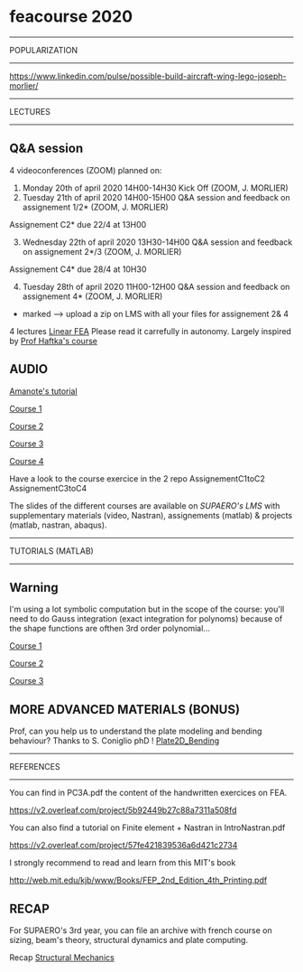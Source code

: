 # feacourse 2020

****
POPULARIZATION
****

https://www.linkedin.com/pulse/possible-build-aircraft-wing-lego-joseph-morlier/

****
LECTURES
****

## Q&A session 
4 videoconferences (ZOOM) planned on:

1. Monday 20th of april 2020 14H00-14H30 Kick Off (ZOOM, J. MORLIER) 
2. Tuesday 21th of april 2020 14H00-15H00 Q&A session and feedback on assignement 1/2* (ZOOM, J. MORLIER) 

Assignement C2* due 22/4 at 13H00

3. Wednesday 22th of april 2020 13H30-14H00  Q&A session and feedback on assignement 2*/3 (ZOOM, J. MORLIER) 

Assignement C4* due 28/4 at 10H30

4. Tuesday 28th of april 2020 11H00-12H00  Q&A session and feedback on assignement 4* (ZOOM, J. MORLIER) 

* marked --> upload a zip on LMS with all your files for assignement 2& 4

4 lectures [Linear FEA](https://github.com/jomorlier/feacourse2019/blob/master/ArchiveFEA.zip)
Please read it carrefully in autonomy. Largely inspired by [Prof Haftka's course](https://mae.ufl.edu/haftka/course.html) 


## AUDIO 

[Amanote's tutorial](https://www.youtube.com/watch?v=DvLyo9mtf3U)

[Course 1](https://github.com/jomorlier/feacourse/blob/master/Course1.md)

[Course 2](https://github.com/jomorlier/feacourse/blob/master/Course2.md)

[Course 3](https://github.com/jomorlier/feacourse/blob/master/Course3.md)

[Course 4](https://github.com/jomorlier/feacourse/blob/master/Course4.md)

Have a look to the course exercice in the 2 repo
AssignementC1toC2
AssignementC3toC4

The slides of the different courses are available on *SUPAERO's LMS* with supplementary materials (video, Nastran), assignements (matlab) & projects (matlab, nastran, abaqus).

****
TUTORIALS (MATLAB)
****

## Warning
I'm using a lot symbolic computation but in the scope of the course:
you'll need to do Gauss integration (exact integration for polynoms) because of the shape functions are ofthen 3rd order polynomial...

[Course 1](https://github.com/jomorlier/feacourse/blob/master/C1_tutorial)

[Course 2](https://github.com/jomorlier/feacourse/blob/master/C2_tutorial)

[Course 3](https://github.com/jomorlier/feacourse/blob/master/C3_tutorial)


## MORE ADVANCED MATERIALS (BONUS)

Prof, can you help us to understand the plate modeling and bending behaviour?
Thanks to S. Coniglio phD !  [Plate2D_Bending](http://htmlpreview.github.io/?https://github.com/jomorlier/feacourse/blob/master/Plate2D_Bending/plate_el.html)

****
REFERENCES
****

You can find in PC3A.pdf the content of the handwritten exercices on FEA.

https://v2.overleaf.com/project/5b92449b27c88a7311a508fd

You can also find a tutorial on Finite element + Nastran in IntroNastran.pdf

https://v2.overleaf.com/project/57fe421839536a6d421c2734

I strongly recommend to read and learn from this MIT's book

http://web.mit.edu/kjb/www/Books/FEP_2nd_Edition_4th_Printing.pdf


## RECAP

For SUPAERO's 3rd year, you can file an archive with french course on sizing, beam's theory, structural dynamics and plate computing.

Recap [Structural Mechanics](https://github.com/jomorlier/feacourse/blob/master/Recap_1A_2A_SUPAERO.zip)



